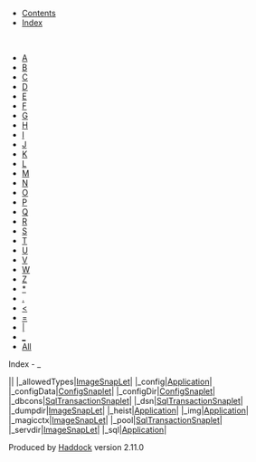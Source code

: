 -   [Contents](index.html)
-   [Index](doc-index.html)

 

-   [A](doc-index-A.html)
-   [B](doc-index-B.html)
-   [C](doc-index-C.html)
-   [D](doc-index-D.html)
-   [E](doc-index-E.html)
-   [F](doc-index-F.html)
-   [G](doc-index-G.html)
-   [H](doc-index-H.html)
-   [I](doc-index-I.html)
-   [J](doc-index-J.html)
-   [K](doc-index-K.html)
-   [L](doc-index-L.html)
-   [M](doc-index-M.html)
-   [N](doc-index-N.html)
-   [O](doc-index-O.html)
-   [P](doc-index-P.html)
-   [Q](doc-index-Q.html)
-   [R](doc-index-R.html)
-   [S](doc-index-S.html)
-   [T](doc-index-T.html)
-   [U](doc-index-U.html)
-   [V](doc-index-V.html)
-   [W](doc-index-W.html)
-   [Z](doc-index-Z.html)
-   [\*](doc-index-42.html)
-   [.](doc-index-46.html)
-   [\<](doc-index-60.html)
-   [=](doc-index-61.html)
-   [|](doc-index-124.html)
-   [\_](doc-index-95.html)
-   [All](doc-index-All.html)

Index - \_

||
|\_allowedTypes|[ImageSnapLet](ImageSnapLet.html#v:_allowedTypes)|
|\_config|[Application](Application.html#v:_config)|
|\_configData|[ConfigSnaplet](ConfigSnaplet.html#v:_configData)|
|\_configDir|[ConfigSnaplet](ConfigSnaplet.html#v:_configDir)|
|\_dbcons|[SqlTransactionSnaplet](SqlTransactionSnaplet.html#v:_dbcons)|
|\_dsn|[SqlTransactionSnaplet](SqlTransactionSnaplet.html#v:_dsn)|
|\_dumpdir|[ImageSnapLet](ImageSnapLet.html#v:_dumpdir)|
|\_heist|[Application](Application.html#v:_heist)|
|\_img|[Application](Application.html#v:_img)|
|\_magicctx|[ImageSnapLet](ImageSnapLet.html#v:_magicctx)|
|\_pool|[SqlTransactionSnaplet](SqlTransactionSnaplet.html#v:_pool)|
|\_servdir|[ImageSnapLet](ImageSnapLet.html#v:_servdir)|
|\_sql|[Application](Application.html#v:_sql)|

Produced by [Haddock](http://www.haskell.org/haddock/) version 2.11.0
